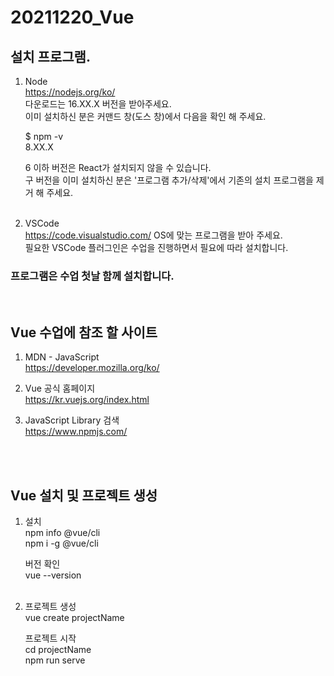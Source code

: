 # 20211220_Vue

## 설치 프로그램.
1. Node  
https://nodejs.org/ko/  
다운로드는 16.XX.X 버전을 받아주세요.  
이미 설치하신 분은 커맨드 창(도스 창)에서 다음을 확인 해 주세요.  

   $ npm -v  
   8.XX.X
   <br />

   6 이하 버전은 React가 설치되지 않을 수 있습니다.  
   구 버전을 이미 설치하신 분은 '프로그램 추가/삭제'에서 기존의 설치 프로그램을 제거 해 주세요.
   <br /><br />

2. VSCode  
https://code.visualstudio.com/
OS에 맞는 프로그램을 받아 주세요.  
필요한 VSCode 플러그인은 수업을 진행하면서 필요에 따라 설치합니다.

### __프로그램은 수업 첫날 함께 설치합니다.__  
<br />

## Vue 수업에 참조 할 사이트
1. MDN - JavaScript  
https://developer.mozilla.org/ko/

2. Vue 공식 홈페이지  
https://kr.vuejs.org/index.html 

3. JavaScript Library 검색  
https://www.npmjs.com/
<br />
<br />

## Vue 설치 및 프로젝트 생성
1. 설치  
npm info @vue/cli<br>
npm i -g @vue/cli

   버전 확인  
   vue --version
   <br /><br />

2. 프로젝트 생성<br>
vue create projectName 

   프로젝트 시작  
   cd projectName<br>
   npm run serve
   <br /><br />